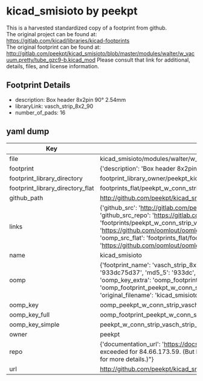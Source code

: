 # kicad_smisioto by peekpt  
This is a harvested standardized copy of a footprint from github.  
The original project can be found at:  
https://gitlab.com/kicad/libraries/kicad-footprints  
The original footprint can be found at:
http://gitlab.com/peekpt/kicad_smisioto/blob/master/modules/walter/w_vacuum.pretty/tube_gzc9-b.kicad_mod
Please consult that link for additional, details, files, and license information.  
## Footprint Details
* description: Box header 8x2pin 90° 2.54mm  
* libraryLink: vasch_strip_8x2_90  
* number_of_pads: 16  
## yaml dump  
| Key | Value |  
| --- | --- |  
| file | kicad_smisioto/modules/walter/w_conn_strip.pretty/vasch_strip_8x2_90.kicad_mod |  
| footprint | {'description': 'Box header 8x2pin 90° 2.54mm', 'libraryLink': 'vasch_strip_8x2_90', 'number_of_pads': 16} |  
| footprint_library_directory | footprint_library_owner/peekpt_kicad_smisioto |  
| footprint_library_directory_flat | footprints_flat/peekpt_w_conn_strip_vasch_strip_8x2_90/working |  
| github_path | http://github.com/peekpt/kicad_smisioto/blob/master/modules/walter/w_conn_strip.pretty/vasch_strip_8x2_90.kicad_mod |  
| links | {'github_src': 'http://gitlab.com/peekpt/kicad_smisioto/blob/master/modules/walter/w_vacuum.pretty/tube_gzc9-b.kicad_mod', 'github_src_repo': 'https://gitlab.com/kicad/libraries/kicad-footprints', 'oomp_bot': 'footprints/peekpt_w_conn_strip_vasch_strip_8x2_90/working', 'oomp_bot_github': 'https://github.com/oomlout/oomlout_oomp_footprint_bot/tree/main/footprints/peekpt_w_conn_strip_vasch_strip_8x2_90/working', 'oomp_src_flat': 'footprints_flat/footprints_flat/peekpt_w_conn_strip_vasch_strip_8x2_90/working', 'oomp_src_flat_github': 'https://github.com/oomlout/oomlout_oomp_footprint_src/tree/main/footprints_flat/peekpt_w_conn_strip_vasch_strip_8x2_90/working'} |  
| name | kicad_smisioto |  
| oomp | {'footprint_name': 'vasch_strip_8x2_90', 'library_name': 'w_conn_strip', 'md5': '933dc75d37b82c1a7bfc5d0f4ae6d95d', 'md5_10': '933dc75d37', 'md5_5': '933dc', 'md5_6': '933dc7', 'oomp_key': 'oomp_peekpt_w_conn_strip_vasch_strip_8x2_90', 'oomp_key_extra': 'oomp_footprint_peekpt_w_conn_strip_vasch_strip_8x2_90', 'oomp_key_full': 'oomp_footprint_peekpt_w_conn_strip_vasch_strip_8x2_90_933dc7', 'oomp_key_simple': 'peekpt_w_conn_strip_vasch_strip_8x2_90', 'original_filename': 'kicad_smisioto/modules/walter/w_conn_strip.pretty/vasch_strip_8x2_90.kicad_mod', 'owner_name': 'peekpt'} |  
| oomp_key | oomp_peekpt_w_conn_strip_vasch_strip_8x2_90 |  
| oomp_key_full | oomp_footprint_peekpt_w_conn_strip_vasch_strip_8x2_90 |  
| oomp_key_simple | peekpt_w_conn_strip_vasch_strip_8x2_90 |  
| owner | peekpt |  
| repo | {'documentation_url': 'https://docs.github.com/rest/overview/resources-in-the-rest-api#rate-limiting', 'message': "API rate limit exceeded for 84.66.173.59. (But here's the good news: Authenticated requests get a higher rate limit. Check out the documentation for more details.)"} |  
| url | http://github.com/peekpt/kicad_smisioto |  

